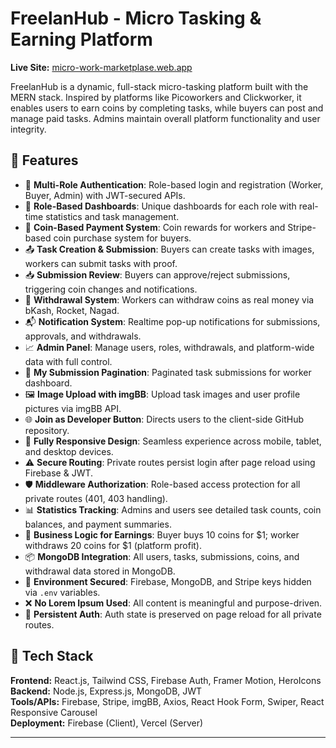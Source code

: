 # FreelanHub - Micro Tasking & Earning Platform

**Live Site:** [micro-work-marketplase.web.app](https://micro-work-marketplase.web.app/)

 

FreelanHub is a dynamic, full-stack micro-tasking platform built with the MERN stack. Inspired by platforms like Picoworkers and Clickworker, it enables users to earn coins by completing tasks, while buyers can post and manage paid tasks. Admins maintain overall platform functionality and user integrity.

## 🚀 Features

- 🔐 **Multi-Role Authentication**: Role-based login and registration (Worker, Buyer, Admin) with JWT-secured APIs.
- 💼 **Role-Based Dashboards**: Unique dashboards for each role with real-time statistics and task management.
- 💸 **Coin-Based Payment System**: Coin rewards for workers and Stripe-based coin purchase system for buyers.
- 📤 **Task Creation & Submission**: Buyers can create tasks with images, workers can submit tasks with proof.
- 📥 **Submission Review**: Buyers can approve/reject submissions, triggering coin changes and notifications.
- 🔄 **Withdrawal System**: Workers can withdraw coins as real money via bKash, Rocket, Nagad.
- 📬 **Notification System**: Realtime pop-up notifications for submissions, approvals, and withdrawals.
- 📈 **Admin Panel**: Manage users, roles, withdrawals, and platform-wide data with full control.
- 🧾 **My Submission Pagination**: Paginated task submissions for worker dashboard.
- 🖼️ **Image Upload with imgBB**: Upload task images and user profile pictures via imgBB API.
- 🌐 **Join as Developer Button**: Directs users to the client-side GitHub repository.
- 📱 **Fully Responsive Design**: Seamless experience across mobile, tablet, and desktop devices.
- ⚠️ **Secure Routing**: Private routes persist login after page reload using Firebase & JWT.
- 🛡️ **Middleware Authorization**: Role-based access protection for all private routes (401, 403 handling).
- 📊 **Statistics Tracking**: Admins and users see detailed task counts, coin balances, and payment summaries.
- 🧮 **Business Logic for Earnings**: Buyer buys 10 coins for $1; worker withdraws 20 coins for $1 (platform profit).
- 📦 **MongoDB Integration**: All users, tasks, submissions, coins, and withdrawal data stored in MongoDB.
- 🔐 **Environment Secured**: Firebase, MongoDB, and Stripe keys hidden via `.env` variables.
- ❌ **No Lorem Ipsum Used**: All content is meaningful and purpose-driven.
- 🔁 **Persistent Auth**: Auth state is preserved on page reload for all private routes.

## 🔧 Tech Stack

**Frontend:** React.js, Tailwind CSS, Firebase Auth, Framer Motion, HeroIcons  
**Backend:** Node.js, Express.js, MongoDB, JWT  
**Tools/APIs:** Firebase, Stripe, imgBB, Axios, React Hook Form, Swiper, React Responsive Carousel  
**Deployment:** Firebase (Client), Vercel (Server)

---




